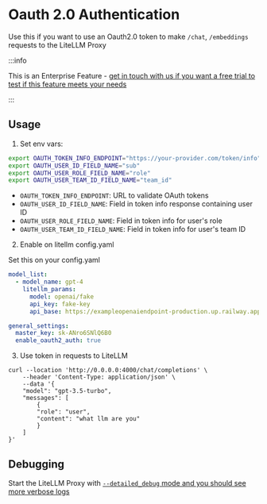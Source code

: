# Oauth 2.0 Authentication

Use this if you want to use an Oauth2.0 token to make `/chat`, `/embeddings` requests to the LiteLLM Proxy

:::info

This is an Enterprise Feature - [get in touch with us if you want a free trial to test if this feature meets your needs]((https://calendly.com/d/4mp-gd3-k5k/litellm-1-1-onboarding-chat))

:::

## Usage 

1. Set env vars:

```bash
export OAUTH_TOKEN_INFO_ENDPOINT="https://your-provider.com/token/info"
export OAUTH_USER_ID_FIELD_NAME="sub"
export OAUTH_USER_ROLE_FIELD_NAME="role"
export OAUTH_USER_TEAM_ID_FIELD_NAME="team_id"
```

- `OAUTH_TOKEN_INFO_ENDPOINT`: URL to validate OAuth tokens
- `OAUTH_USER_ID_FIELD_NAME`: Field in token info response containing user ID
- `OAUTH_USER_ROLE_FIELD_NAME`: Field in token info for user's role
- `OAUTH_USER_TEAM_ID_FIELD_NAME`: Field in token info for user's team ID

2. Enable on litellm config.yaml

Set this on your config.yaml

```yaml
model_list:
  - model_name: gpt-4
    litellm_params:
      model: openai/fake
      api_key: fake-key
      api_base: https://exampleopenaiendpoint-production.up.railway.app/

general_settings: 
  master_key: sk-ANro6SNlQ6B0
  enable_oauth2_auth: true
```

3. Use token in requests to LiteLLM 

```shell
curl --location 'http://0.0.0.0:4000/chat/completions' \
    --header 'Content-Type: application/json' \
    --data '{
    "model": "gpt-3.5-turbo",
    "messages": [
        {
        "role": "user",
        "content": "what llm are you"
        }
    ]
}'
```

## Debugging 

Start the LiteLLM Proxy with [`--detailed_debug` mode and you should see more verbose logs](cli.md#detailed_debug)

